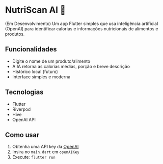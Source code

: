 # NutriScan AI 🍏

(Em Desenvolvimento)
Um app Flutter simples que usa inteligência artificial (OpenAI) para identificar calorias e informações nutricionais de alimentos e produtos.

## Funcionalidades
- Digite o nome de um produto/alimento
- A IA retorna as calorias médias, porção e breve descrição
- Histórico local (futuro)
- Interface simples e moderna

## Tecnologias
- Flutter
- Riverpod
- Hive
- OpenAI API

## Como usar
1. Obtenha uma API key da [OpenAI](https://platform.openai.com)
2. Insira no `main.dart` em `openAIKey`
3. Execute: `flutter run`
